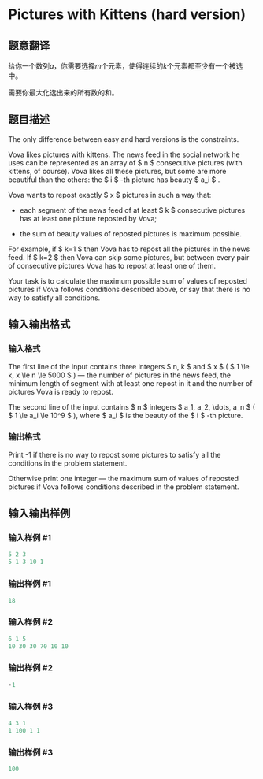 # Pictures with Kittens (hard version)

## 题意翻译

给你一个数列$a$，你需要选择$m$个元素，使得连续的$k$个元素都至少有一个被选中。

需要你最大化选出来的所有数的和。

## 题目描述

The only difference between easy and hard versions is the constraints.

Vova likes pictures with kittens. The news feed in the social network he uses can be represented as an array of $ n $ consecutive pictures (with kittens, of course). Vova likes all these pictures, but some are more beautiful than the others: the $ i $ -th picture has beauty $ a_i $ .

Vova wants to repost exactly $ x $ pictures in such a way that:

- each segment of the news feed of at least $ k $ consecutive pictures has at least one picture reposted by Vova;

- the sum of beauty values of reposted pictures is maximum possible.

For example, if $ k=1 $ then Vova has to repost all the pictures in the news feed. If $ k=2 $ then Vova can skip some pictures, but between every pair of consecutive pictures Vova has to repost at least one of them.

Your task is to calculate the maximum possible sum of values of reposted pictures if Vova follows conditions described above, or say that there is no way to satisfy all conditions.

## 输入输出格式

### 输入格式

The first line of the input contains three integers $ n, k $ and $ x $ ( $ 1 \le k, x \le n \le 5000 $ ) — the number of pictures in the news feed, the minimum length of segment with at least one repost in it and the number of pictures Vova is ready to repost.

The second line of the input contains $ n $ integers $ a_1, a_2, \dots, a_n $ ( $ 1 \le a_i \le 10^9 $ ), where $ a_i $ is the beauty of the $ i $ -th picture.

### 输出格式

Print -1 if there is no way to repost some pictures to satisfy all the conditions in the problem statement.

Otherwise print one integer — the maximum sum of values of reposted pictures if Vova follows conditions described in the problem statement.

## 输入输出样例

### 输入样例 #1

```cpp
5 2 3
5 1 3 10 1

```
### 输出样例 #1

```cpp
18

```
### 输入样例 #2

```cpp
6 1 5
10 30 30 70 10 10

```
### 输出样例 #2

```cpp
-1

```
### 输入样例 #3

```cpp
4 3 1
1 100 1 1

```
### 输出样例 #3

```cpp
100

```
